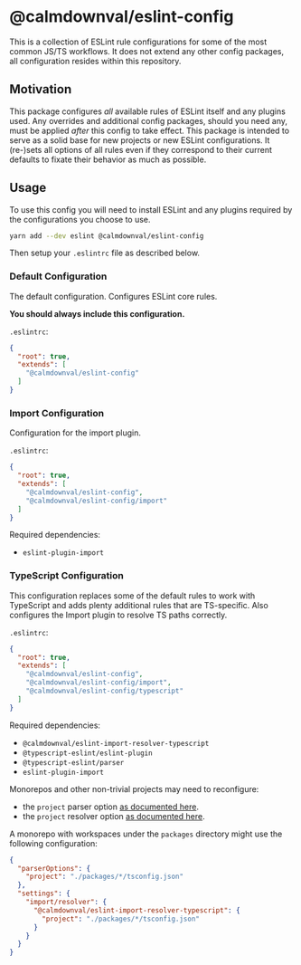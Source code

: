 # @calmdownval/eslint-config

This is a collection of ESLint rule configurations for some of the most common
JS/TS workflows. It does not extend any other config packages, all configuration
resides within this repository.

## Motivation

This package configures *all* available rules of ESLint itself and any plugins
used. Any overrides and additional config packages, should you need any, must be
applied *after* this config to take effect. This package is intended to serve as
a solid base for new projects or new ESLint configurations. It (re-)sets all
options of all rules even if they correspond to their current defaults to fixate
their behavior as much as possible.

## Usage

To use this config you will need to install ESLint and any plugins required by
the configurations you choose to use.

```sh
yarn add --dev eslint @calmdownval/eslint-config
```

Then setup your `.eslintrc` file as described below.

### Default Configuration

The default configuration. Configures ESLint core rules.

**You should always include this configuration.**

`.eslintrc`:

```json
{
  "root": true,
  "extends": [
    "@calmdownval/eslint-config"
  ]
}
```

### Import Configuration

Configuration for the import plugin.

`.eslintrc`:

```json
{
  "root": true,
  "extends": [
    "@calmdownval/eslint-config",
    "@calmdownval/eslint-config/import"
  ]
}
```

Required dependencies:

- `eslint-plugin-import`

### TypeScript Configuration

This configuration replaces some of the default rules to work with TypeScript
and adds plenty additional rules that are TS-specific. Also configures the
Import plugin to resolve TS paths correctly.

`.eslintrc`:

```json
{
  "root": true,
  "extends": [
    "@calmdownval/eslint-config",
    "@calmdownval/eslint-config/import",
    "@calmdownval/eslint-config/typescript"
  ]
}
```

Required dependencies:

- `@calmdownval/eslint-import-resolver-typescript`
- `@typescript-eslint/eslint-plugin`
- `@typescript-eslint/parser`
- `eslint-plugin-import`

Monorepos and other non-trivial projects may need to reconfigure:

- the `project` parser option [as documented here](https://github.com/typescript-eslint/typescript-eslint/tree/master/packages/parser#parseroptionsproject).
- the `project` resolver option [as documented here](https://github.com/alexgorbatchev/eslint-import-resolver-typescript#configuration).

A monorepo with workspaces under the `packages` directory might use the
following configuration:

```json
{
  "parserOptions": {
    "project": "./packages/*/tsconfig.json"
  },
  "settings": {
    "import/resolver": {
      "@calmdownval/eslint-import-resolver-typescript": {
        "project": "./packages/*/tsconfig.json"
      }
    }
  }
}
```

